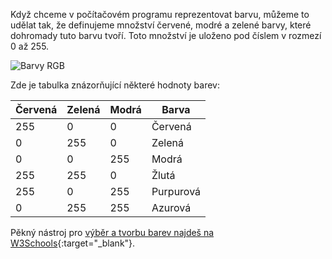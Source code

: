 Když chceme v počítačovém programu reprezentovat barvu, můžeme to udělat tak, že definujeme množství červené, modré a zelené barvy, které dohromady tuto barvu tvoří. Toto množství je uloženo pod číslem v rozmezí 0 až 255.

![Barvy RGB](images/RGB.gif)

Zde je tabulka znázorňující některé hodnoty barev:

| Červená | Zelená | Modrá | Barva     |
| ------- | ------ | ----- | --------- |
| 255     | 0      | 0     | Červená   |
| 0       | 255    | 0     | Zelená    |
| 0       | 0      | 255   | Modrá     |
| 255     | 255    | 0     | Žlutá     |
| 255     | 0      | 255   | Purpurová |
| 0       | 255    | 255   | Azurová   |

Pěkný nástroj pro [výběr a tvorbu barev najdeš na W3Schools](https://www.w3schools.com/colors/colors_rgb.asp){:target="_blank"}.